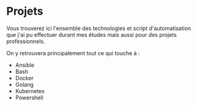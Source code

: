 # Projets
Vous trouverez ici l'ensemble des technologies et script d'automatisation que j'ai pu effectuer durant mes études mais aussi pour des projets professionnels.

On y retrouvera principalement tout ce qui touche à : 

- Ansible
- Bash
- Docker
- Golang
- Kubernetes
- Powershell
